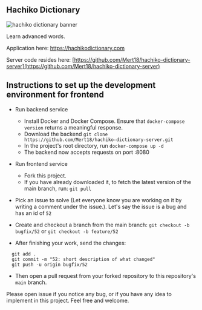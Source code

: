 ## Hachiko Dictionary


![hachiko dictionary banner](https://github.com/Mert18/hachiko-dictionary/assets/40024436/b4b0b586-a924-4b1f-a966-b2812c3ac749)

Learn advanced words.

Application here: https://hachikodictionary.com

Server code resides here: [https://github.com/Mert18/hachiko-dictionary-server](https://github.com/Mert18/hachiko-dictionary-server)

## Instructions to set up the development environment for frontend
- Run backend service
  - Install Docker and Docker Compose. Ensure that `docker-compose version` returns a meaningful response.
  - Download the backend `git clone https://github.com/Mert18/hachiko-dictionary-server.git`
  - In the project's root directory, run `docker-compose up -d`
  - The backend now accepts requests on port :8080
- Run frontend service
  - Fork this project.
  - If you have already downloaded it, to fetch the latest version of the main branch, run: `git pull`

- Pick an issue to solve (Let everyone know you are working on it by writing a comment under the issue.). Let's say the issue is a bug and has an id of `52`
- Create and checkout a branch from the main branch: `git checkout -b bugfix/52` or `git checkout -b feature/52`
- After finishing your work, send the changes:
```
  git add .
  git commit -m "52: short description of what changed"
  git push -u origin bugfix/52
```
- Then open a pull request from your forked repository to this repository's `main` branch.


Please open issue if you notice any bug, or if you have any idea to implement in this project. Feel free and welcome.
